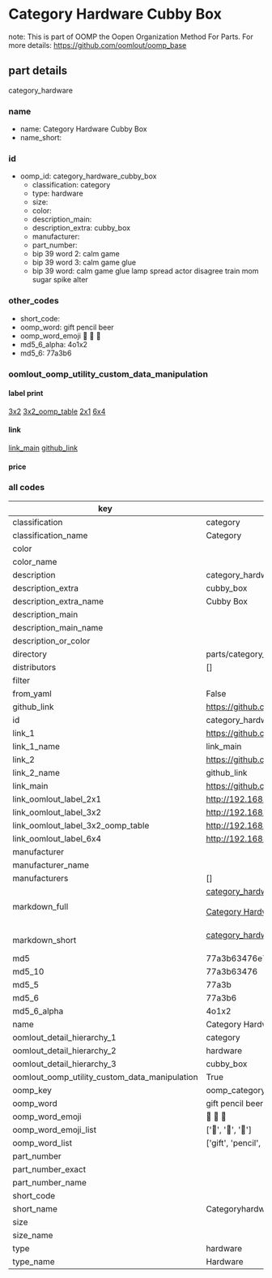 # Category Hardware Cubby Box  

note: This is part of OOMP the Oopen Organization Method For Parts. For more details: https://github.com/oomlout/oomp_base

##  part details



category_hardware

### name
* name: Category Hardware Cubby Box
* name_short: 
### id
* oomp_id: category_hardware_cubby_box
  * classification: category
  * type: hardware
  * size: 
  * color: 
  * description_main: 
  * description_extra: cubby_box
  * manufacturer: 
  * part_number: 
  * bip 39 word 2: calm game
  * bip 39 word 3: calm game glue
  * bip 39 word: calm game glue lamp spread actor disagree train mom sugar spike alter

### other_codes
* short_code: 
* oomp_word: gift pencil beer
* oomp_word_emoji :gift: :pencil: :beer:
* md5_6_alpha: 4o1x2
* md5_6: 77a3b6






### oomlout_oomp_utility_custom_data_manipulation
#### label print
[3x2](http://192.168.1.245:1112/?label=oomp%204o1x2)
[3x2_oomp_table](http://192.168.1.107:1112/?label=oomp%204o1x2)
[2x1](http://192.168.1.242:1112/?label=oomp%204o1x2)
[6x4](http://192.168.1.55:1112/?label=oomp%204o1x2)    

#### link

[link_main](https://github.com/oomlout/oomlout_oomp_current_version_messy/tree/main/parts/category_hardware_cubby_box) [github_link](https://github.com/oomlout/oomlout_oomp_part_src/tree/main/parts/category_hardware_cubby_box)                             

#### price







### all codes 
| key | value |  
| --- | --- |  
| classification | category |  
| classification_name | Category |  
| color |  |  
| color_name |  |  
| description | category_hardware |  
| description_extra | cubby_box |  
| description_extra_name | Cubby Box |  
| description_main |  |  
| description_main_name |  |  
| description_or_color |   |  
| directory | parts/category_hardware_cubby_box |  
| distributors | [] |  
| filter |  |  
| from_yaml | False |  
| github_link | https://github.com/oomlout/oomlout_oomp_part_src/tree/main/parts/category_hardware_cubby_box |  
| id | category_hardware_cubby_box |  
| link_1 | https://github.com/oomlout/oomlout_oomp_current_version_messy/tree/main/parts/category_hardware_cubby_box |  
| link_1_name | link_main |  
| link_2 | https://github.com/oomlout/oomlout_oomp_part_src/tree/main/parts/category_hardware_cubby_box |  
| link_2_name | github_link |  
| link_main | https://github.com/oomlout/oomlout_oomp_current_version_messy/tree/main/parts/category_hardware_cubby_box |  
| link_oomlout_label_2x1 | http://192.168.1.242:1112/?label=oomp%204o1x2 |  
| link_oomlout_label_3x2 | http://192.168.1.245:1112/?label=oomp%204o1x2 |  
| link_oomlout_label_3x2_oomp_table | http://192.168.1.107:1112/?label=oomp%204o1x2 |  
| link_oomlout_label_6x4 | http://192.168.1.55:1112/?label=oomp%204o1x2 |  
| manufacturer |  |  
| manufacturer_name |  |  
| manufacturers | [] |  
| markdown_full | [category_hardware_cubby_box](https://github.com/oomlout/oomlout_oomp_current_version_messy/tree/main/parts/category_hardware_cubby_box)<br>[](https://github.com/oomlout/oomlout_oomp_current_version_messy/tree/main/parts/category_hardware_cubby_box)<br>[Category Hardware Cubby Box](https://github.com/oomlout/oomlout_oomp_current_version_messy/tree/main/parts/category_hardware_cubby_box)<br><br> |  
| markdown_short | [category_hardware_cubby_box](https://github.com/oomlout/oomlout_oomp_current_version_messy/tree/main/parts/category_hardware_cubby_box)<br><br> |  
| md5 | 77a3b63476e707d80ae987ccc7d7c904 |  
| md5_10 | 77a3b63476 |  
| md5_5 | 77a3b |  
| md5_6 | 77a3b6 |  
| md5_6_alpha | 4o1x2 |  
| name | Category Hardware Cubby Box |  
| oomlout_detail_hierarchy_1 | category |  
| oomlout_detail_hierarchy_2 | hardware |  
| oomlout_detail_hierarchy_3 | cubby_box |  
| oomlout_oomp_utility_custom_data_manipulation | True |  
| oomp_key | oomp_category_hardware_cubby_box |  
| oomp_word | gift pencil beer |  
| oomp_word_emoji | :gift: :pencil: :beer: |  
| oomp_word_emoji_list | [':gift:', ':pencil:', ':beer:'] |  
| oomp_word_list | ['gift', 'pencil', 'beer'] |  
| part_number |  |  
| part_number_exact |  |  
| part_number_name |  |  
| short_code |  |  
| short_name | Categoryhardware |  
| size |  |  
| size_name |  |  
| type | hardware |  
| type_name | Hardware |  
